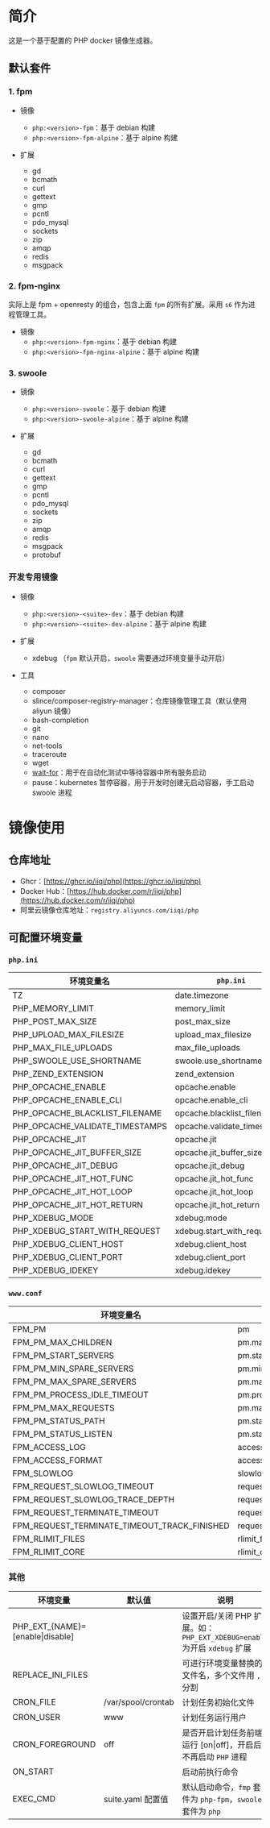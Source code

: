 # 简介

这是一个基于配置的 PHP docker 镜像生成器。

## 默认套件 <suite>

### 1. fpm

- 镜像
    - `php:<version>-fpm`：基于 debian 构建
    - `php:<version>-fpm-alpine`：基于 alpine 构建

- 扩展
    - gd
    - bcmath
    - curl
    - gettext
    - gmp
    - pcntl
    - pdo_mysql
    - sockets
    - zip
    - amqp
    - redis
    - msgpack

### 2. fpm-nginx

实际上是 fpm + openresty 的组合，包含上面 `fpm` 的所有扩展。采用 `s6` 作为进程管理工具。

- 镜像
    - `php:<version>-fpm-nginx`：基于 debian 构建
    - `php:<version>-fpm-nginx-alpine`：基于 alpine 构建

### 3. swoole
- 镜像
    - `php:<version>-swoole`：基于 debian 构建
    - `php:<version>-swoole-alpine`：基于 alpine 构建

- 扩展
    - gd
    - bcmath
    - curl
    - gettext
    - gmp
    - pcntl
    - pdo_mysql
    - sockets
    - zip
    - amqp
    - redis
    - msgpack
    - protobuf

### 开发专用镜像
- 镜像
    - `php:<version>-<suite>-dev`：基于 debian 构建
    - `php:<version>-<suite>-dev-alpine`：基于 alpine 构建

- 扩展
    - xdebug （`fpm` 默认开启，`swoole` 需要通过环境变量手动开启）

- 工具
    - composer
    - slince/composer-registry-manager：仓库镜像管理工具（默认使用 aliyun 镜像）
    - bash-completion
    - git
    - nano
    - net-tools
    - traceroute
    - wget
    - [wait-for](https://github.com/mrako/wait-for)：用于在自动化测试中等待容器中所有服务启动
    - pause：kubernetes 暂停容器，用于开发时创建无启动容器，手工启动 swoole 进程

# 镜像使用

## 仓库地址

- Ghcr：[https://ghcr.io/iiqi/php](https://ghcr.io/iiqi/php)
- Docker Hub：[https://hub.docker.com/r/iiqi/php](https://hub.docker.com/r/iiqi/php)
- 阿里云镜像仓库地址：`registry.aliyuncs.com/iiqi/php`

## 可配置环境变量

### `php.ini`

| 环境变量名                           | `php.ini`                   | 默认值           |
|---------------------------------|-----------------------------|---------------|
| TZ                              | date.timezone               | Asia/Shanghai |
| PHP_MEMORY_LIMIT                | memory_limit                | 256M          |
| PHP_POST_MAX_SIZE               | post_max_size               | 100M          |
| PHP_UPLOAD_MAX_FILESIZE         | upload_max_filesize         | 100M          |
| PHP_MAX_FILE_UPLOADS            | max_file_uploads            |               |
| PHP_SWOOLE_USE_SHORTNAME        | swoole.use_shortname        | off           |
| PHP_ZEND_EXTENSION              | zend_extension              | opcache       |
| PHP_OPCACHE_ENABLE              | opcache.enable              | 1             |
| PHP_OPCACHE_ENABLE_CLI          | opcache.enable_cli          | 1             |
| PHP_OPCACHE_BLACKLIST_FILENAME  | opcache.blacklist_filename  |               |
| PHP_OPCACHE_VALIDATE_TIMESTAMPS | opcache.validate_timestamps | 0             |
| PHP_OPCACHE_JIT                 | opcache.jit                 | 1235          |
| PHP_OPCACHE_JIT_BUFFER_SIZE     | opcache.jit_buffer_size     | 64M           |
| PHP_OPCACHE_JIT_DEBUG           | opcache.jit_debug           |               |
| PHP_OPCACHE_JIT_HOT_FUNC        | opcache.jit_hot_func        |               |
| PHP_OPCACHE_JIT_HOT_LOOP        | opcache.jit_hot_loop        |               |
| PHP_OPCACHE_JIT_HOT_RETURN      | opcache.jit_hot_return      |               |
| PHP_XDEBUG_MODE                 | xdebug.mode                 | develop,debug |
| PHP_XDEBUG_START_WITH_REQUEST   | xdebug.start_with_request   | default       |
| PHP_XDEBUG_CLIENT_HOST          | xdebug.client_host          | localhost     |
| PHP_XDEBUG_CLIENT_PORT          | xdebug.client_port          | 9003          |
| PHP_XDEBUG_IDEKEY               | xdebug.idekey               | PHPSTORM      |

### `www.conf`

| 环境变量名                                        | `www.conf`                               | 默认值     |
|----------------------------------------------|------------------------------------------|---------|
| FPM_PM                                       | pm                                       | dynamic |
| FPM_PM_MAX_CHILDREN                          | pm.max_children                          | 50      |
| FPM_PM_START_SERVERS                         | pm.start_servers                         | 5       |
| FPM_PM_MIN_SPARE_SERVERS                     | pm.min_spare_servers                     | 5       |
| FPM_PM_MAX_SPARE_SERVERS                     | pm.max_spare_servers                     | 20      |
| FPM_PM_PROCESS_IDLE_TIMEOUT                  | pm.process_idle_timeout                  | 10s     |
| FPM_PM_MAX_REQUESTS                          | pm.max_requests                          | 1000    |
| FPM_PM_STATUS_PATH                           | pm.status_path                           |         |
| FPM_PM_STATUS_LISTEN                         | pm.status_listen                         |         |
| FPM_ACCESS_LOG                               | access.log                               |         |
| FPM_ACCESS_FORMAT                            | access.format                            |         |
| FPM_SLOWLOG                                  | slowlog                                  |         |
| FPM_REQUEST_SLOWLOG_TIMEOUT                  | request_slowlog_timeout                  |         |
| FPM_REQUEST_SLOWLOG_TRACE_DEPTH              | request_slowlog_trace_depth              |         |
| FPM_REQUEST_TERMINATE_TIMEOUT                | request_terminate_timeout                |         |
| FPM_REQUEST_TERMINATE_TIMEOUT_TRACK_FINISHED | request_terminate_timeout_track_finished |         |
| FPM_RLIMIT_FILES                             | rlimit_files                             |         |
| FPM_RLIMIT_CORE                              | rlimit_core                              |         |

### 其他

| 环境变量                             | 默认值                | 说明                                                       |
|----------------------------------|--------------------|----------------------------------------------------------|
| PHP_EXT_{NAME}=[enable\|disable] |                    | 设置开启/关闭 PHP 扩展。如：`PHP_EXT_XDEBUG=enable` 为开启 `xdebug` 扩展 |
| REPLACE_INI_FILES                |                    | 可进行环境变量替换的文件名，多个文件用 `,` 分割                               |
| CRON_FILE                        | /var/spool/crontab | 计划任务初始化文件                                                |
| CRON_USER                        | www                | 计划任务运行用户                                                 |
| CRON_FOREGROUND                  | off                | 是否开启计划任务前端运行 [on\|off]，开启后不再启动 `PHP` 进程                  |
| ON_START                         |                    | 启动前执行命令                                                  |
| EXEC_CMD                         | suite.yaml 配置值     | 默认启动命令，`fmp` 套件为 `php-fpm`，`swoole` 套件为 `php`            |
